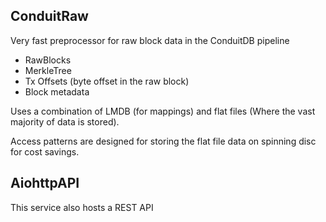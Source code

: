 ## ConduitRaw
Very fast preprocessor for raw block data in the ConduitDB pipeline
- RawBlocks
- MerkleTree
- Tx Offsets (byte offset in the raw block)
- Block metadata

Uses a combination of LMDB (for mappings) and flat files (Where the
vast majority of data is stored).

Access patterns are designed for storing the flat file data on
spinning disc for cost savings.

## AiohttpAPI
This service also hosts a REST API
